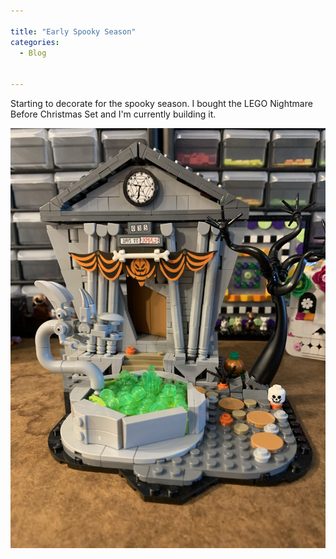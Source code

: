 ```yaml
---

title: "Early Spooky Season"
categories:
  - Blog

  
---
```

Starting to decorate for the spooky season. I bought the LEGO Nightmare Before Christmas Set and I'm currently building it.

![Soccer players on the pitch](/assets/images/nbc.jpg)